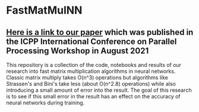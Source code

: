# FastMatMulNN

## [Here is a link to our paper](https://dl.acm.org/doi/10.1145/3458744.3474050) which was published in the ICPP International Conference on Parallel Processing Workshop in August 2021

This repository is a collection of the code, notebooks and results of our research into fast matrix multiplication algorithms in neural networks. Classic matrix multiply takes O(n^3) operations but algorithms like Strassen's and Bini's take less (about O(n^2.8) operations) while also introducing a small amount of error into the result. The goal of this research is to see if this small error in the result has an effect on the accuracy of neural networks during training. 
